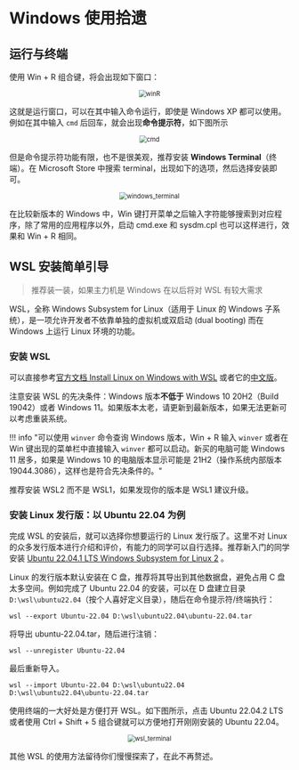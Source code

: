 # Windows 使用拾遗

## 运行与终端

使用 Win + R 组合键，将会出现如下窗口：

<div style="text-align:center;">
<img src="../graph/winR.png" alt="winR" style="margin: 0 auto; zoom: 80%;"/>
</div>

这就是运行窗口，可以在其中输入命令运行，即使是 Windows XP 都可以使用。例如在其中输入 `cmd` 后回车，就会出现**命令提示符**，如下图所示

<div style="text-align:center;">
<img src="../graph/cmd.png" alt="cmd" style="margin: 0 auto; zoom: 80%;"/>
</div>

但是命令提示符功能有限，也不是很美观，推荐安装 **Windows Terminal**（终端）。在 Microsoft Store 中搜索 terminal，出现如下的选项，然后选择安装即可。

<div style="text-align:center;">
<img src="../graph/windows_terminal.png" alt="windows_terminal" style="margin: 0 auto; zoom: 80%;"/>
</div>

在比较新版本的 Windows 中，Win 键打开菜单之后输入字符能够搜索到对应程序，除了常用的应用程序以外，启动 cmd.exe 和 sysdm.cpl 也可以这样进行，效果和 Win + R 相同。

## WSL 安装简单引导

> 推荐装一装，如果主力机是 Windows 在以后将对 WSL 有较大需求

WSL，全称 Windows Subsystem for Linux（适用于 Linux 的 Windows 子系统），是一项允许开发者不依靠单独的虚拟机或双启动 (dual booting) 而在 Windows 上运行 Linux 环境的功能。

### 安装 WSL

可以直接参考[官方文档 Install Linux on Windows with WSL](https://learn.microsoft.com/en-us/windows/wsl/install) 或者它的[中文版](https://learn.microsoft.com/zh-cn/windows/wsl/install)。

注意安装 WSL 的先决条件：Windows 版本**不低于** Windows 10 20H2（Build 19042）或者 Windows 11。如果版本太老，请更新到最新版本，如果无法更新可以考虑重装系统。

!!! info "可以使用 `winver` 命令查询 Windows 版本，Win + R 输入 `winver` 或者在 Win 键出现的菜单栏中直接输入 `winver` 都可以启动。新买的电脑可能 Windows 11 居多，如果是 Windows 10 的电脑版本显示可能是 21H2（操作系统内部版本 19044.3086），这样也是符合先决条件的。"

推荐安装 WSL2 而不是 WSL1，如果发现你的版本是 WSL1 建议升级。

### 安装 Linux 发行版：以 Ubuntu 22.04 为例

完成 WSL 的安装后，就可以选择你想要运行的 Linux 发行版了。这里不对 Linux 的众多发行版本进行介绍和评价，有能力的同学可以自行选择。推荐新入门的同学安装 [Ubuntu 22.04.1 LTS Windows Subsystem for Linux 2](https://www.microsoft.com/store/productId/9PN20MSR04DW) 。

Linux 的发行版本默认安装在 C 盘，推荐将其导出到其他数据盘，避免占用 C 盘太多空间。例如完成了 Ubuntu 22.04 的安装，可以在 D 盘建立目录 `D:\wsl\ubuntu22.04`（按个人喜好定义目录），随后在命令提示符/终端执行：
```
wsl --export Ubuntu-22.04 D:\wsl\ubuntu22.04\ubuntu-22.04.tar
```

将导出 ubuntu-22.04.tar，随后进行注销：
```
wsl --unregister Ubuntu-22.04
```

最后重新导入。
```
wsl --import Ubuntu-22.04 D:\wsl\ubuntu22.04 D:\wsl\ubuntu22.04\ubuntu-22.04.tar
```

使用终端的一大好处是方便打开 WSL。如下图所示，点击 Ubuntu 22.04.2 LTS 或者使用 Ctrl + Shift + 5 组合键就可以方便地打开刚刚安装的 Ubuntu 22.04。

<div style="text-align:center;">
<img src="../graph/wsl_terminal.png" alt="wsl_terminal" style="margin: 0 auto; zoom: 80%;"/>
</div>

其他 WSL 的使用方法留待你们慢慢探索了，在此不再赘述。